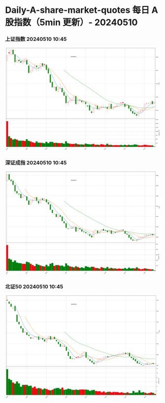 
# Daily-A-share-market-quotes 每日 A 股指数（5min 更新）- 20240510

### 上证指数 20240510 10:45
![](./fig/2024/5/20240510-sh000001.png)

### 深证成指 20240510 10:45
![](./fig/2024/5/20240510-sz399001.png)

### 北证50 20240510 10:45
![](./fig/2024/5/20240510-bj899050.png)
